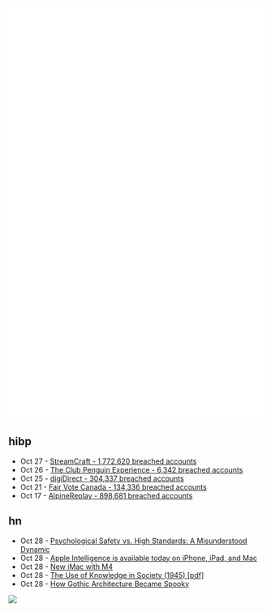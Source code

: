 ![Metrics](https://raw.githubusercontent.com/phixion/phixion/master/metrics.svg)

## hibp

<!--
for https://github.com/phixion/phixion/blob/main/.github/workflows/feeds.yml
-->
<!--START_SECTION:haveibeenpwnd-->
- Oct 27 - [StreamCraft - 1,772,620 breached accounts](https://haveibeenpwned.com/PwnedWebsites#StreamCraft)
- Oct 26 - [The Club Penguin Experience - 6,342 breached accounts](https://haveibeenpwned.com/PwnedWebsites#TheClubPenguinExperience)
- Oct 25 - [digiDirect - 304,337 breached accounts](https://haveibeenpwned.com/PwnedWebsites#digiDirect)
- Oct 21 - [Fair Vote Canada - 134,336 breached accounts](https://haveibeenpwned.com/PwnedWebsites#FairVoteCanada)
- Oct 17 - [AlpineReplay - 898,681 breached accounts](https://haveibeenpwned.com/PwnedWebsites#AlpineReplay)
<!--END_SECTION:haveibeenpwnd-->

## hn

<!--
for https://github.com/phixion/phixion/blob/main/.github/workflows/feeds.yml
-->
<!--START_SECTION:hn-->
- Oct 28 - [Psychological Safety vs. High Standards: A Misunderstood Dynamic](https://www.leadingsapiens.com/psychological-safety-vs-high-standards/)
- Oct 28 - [Apple Intelligence is available today on iPhone, iPad, and Mac](https://www.apple.com/newsroom/2024/10/apple-intelligence-is-available-today-on-iphone-ipad-and-mac/)
- Oct 28 - [New iMac with M4](https://www.apple.com/newsroom/2024/10/apple-introduces-new-imac-supercharged-by-m4-and-apple-intelligence/)
- Oct 28 - [The Use of Knowledge in Society (1945) [pdf]](https://www.kysq.org/docs/Hayek_45.pdf)
- Oct 28 - [How Gothic Architecture Became Spooky](https://www.architecturaldigest.com/story/how-gothic-architecture-became-spooky)
<!--END_SECTION:hn-->

<!--
for https://yhype.me
-->
![](https://hit.yhype.me/github/profile?user_id=13013670)
